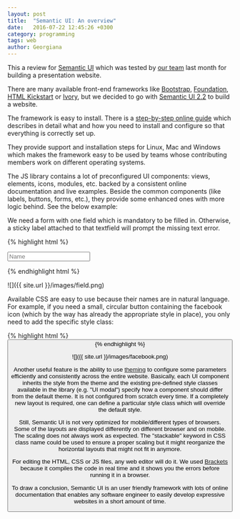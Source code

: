 ```yaml
---
layout: post
title:  "Semantic UI: An overview"
date:   2016-07-22 12:45:26 +0300
category: programming
tags: web 
author: Georgiana
---
```


<meta property="og:url"                content="http://www.icslab.eu/blog/programming/2016/07/22/Semantic-UI-An-overview.html" />
<meta property="og:type"               content="article" />
<meta property="og:title"              content="Semantic UI: An overview" />
<meta property="og:description"        content="This a review for Semantic UI which was tested by our team last month for building a presentation website." />

This a review for [Semantic UI](http://semantic-ui.com/) which was tested by [our team](http://www.icslab.eu/#ourteam) last month for building a presentation website.

There are many available front-end frameworks like [Bootstrap](http://getbootstrap.com/), [Foundation](http://foundation.zurb.com/), [HTML Kickstart](http://www.99lime.com/elements/) or [Ivory](https://github.com/kanthvallampati/IVORY), but we decided to go with [Semantic UI 2.2](http://semantic-ui.com/) to build a website. 

The framework is easy to install. There is a [step-by-step online guide](http://semantic-ui.com/introduction/getting-started.html) which describes in detail what and how you need to install and configure so that everything is correctly set up.

They provide support and installation steps for Linux, Mac and Windows which makes the framework easy to be used by teams whose contributing members work on different operating systems.

The JS library contains a lot of preconfigured UI components: views, elements, icons, modules, etc. backed by a consistent online documentation and live examples. Beside the common components (like labels, buttons, forms, etc.), they provide some enhanced ones with more logic behind. See the below example:

We need a form with one field which is mandatory to be filled in. Otherwise, a sticky label attached to that textfield will prompt the missing text error. 

{% highlight html %}
<form class="ui fluid form" onsubmit="return validateAndSubmit()" method="POST">
    <div class="required inline field">
        <input type="text" name="name" placeholder="Name" id="name">
            <div class="ui left pointing red basic label" id="name_error" style="visibility:hidden;">
            </div>
    </div>
</form>
{% endhighlight html %}
 
![]({{ site.url }}/images/field.png)

Available CSS are easy to use because their names are in natural language. For example, if you need a small, circular button containing the facebook icon (which by the way has already the appropriate style in place), you only need to add the specific style class:

{% highlight html %}
<button class="ui circular small facebook icon button">
{% endhighlight %}

![]({{ site.url }}/images/facebook.png)

Another useful feature is the ability to use [theming](http://semantic-ui.com/usage/theming.html) to configure some parameters efficiently and consistently across the entire website. Basically, each UI component inherits the style from the theme and the existing pre-defined style classes available in the library (e.g. "UI modal") specify how a component should differ from the default theme. It is not configured from scratch every time. If a completely new layout is required, one can define a particular style class which will override the default style.

Still, Semantic UI is not very optimized for mobile/different types of browsers. Some of the layouts are displayed differently on different browser and on mobile. The scaling does not always work as expected. The "stackable" keyword in CSS class name could be used to ensure a proper scaling but it might reorganize the horizontal layouts that might not fit in anymore. 
	
For editing the HTML, CSS or JS files, any web editor will do it. We used [Brackets](http://brackets.io/) because it compiles the code in real time and it shows you the errors before running it in a browser. 

To draw a conclusion, Semantic UI is an user friendly framework with lots of online documentation that enables any software engineer to easily develop expressive websites in a short amount of time.

